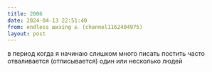 ```yaml
---
title: 2006
date: 2024-04-13 22:51:40
from: endless шизing ⍼ (channel1162404975)
layout: post
---
```


в период когда я начинаю слишком много писать постить часто отваливается (отписывается) один или несколько людей
